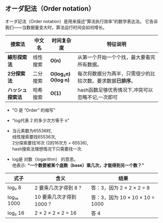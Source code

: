 ## オーダ記法（Order notation）

オーダ記法（Order notation）是用来描述“算法执行效率”的数学表达法。
它告诉我们——当数据量变大时，算法运行时间会如何增长。

| 搜索法         | 中文名                 | 时间复杂度        | 特征说明                             |
| ----------- | ------------------- | ------------ | -------------------------------- |
| **線形探索法**   | 线性搜索 | **O(n)**     | 从第一个开始一个个找，最大要看完所有数据。  |
| **2分探索法**   | 二分搜索 | **O(log₂n)<br>O(log n)** | 每次将数据分为两半，只需很少的比较次数。要求数据**已排序**。 |
| **ハッシュ探索法** | 哈希搜索   | **O(1)**     | hash函数足够优秀情况下,冲突可以忽略不记,一次即可      |

- "O 是 “Order” 的缩写"<br>
- "log代表 2 的多少次方等于 n"

- 当元素数为65536时, <br>线性搜索要找65536次, <br>2分探索要找16次 (2的16次方 = 65536), <br>hash搜索法理想情况下只需要找一次.

- log是 对数（logarithm） 的意思。<br>
他表示: **“一个数要被某个底数（base）乘几次，才能得到另一个数？”**

| 式子         | 含义              | 结果                       |
| ---------- | ------------------ | -------------------------- |
| log₂ 8     | 2 要乘几次才得到 8？       | 答：3，因为 2 × 2 × 2 = 8       |
| log₁₀ 1000 | 10 要乘几次才得到 1000？   | 答：3，因为 10 × 10 × 10 = 1000 |
| log₂ 16    | 2 × 2 × 2 × 2 = 16 | 答 4                        



